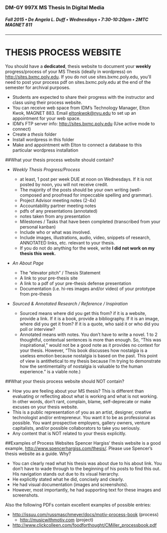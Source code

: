 ### DM-GY 997X MS Thesis In Digital Media
##### Fall 2015 • De Angela L. Duff • Wednesdays • 7:30-10:20pm • 2MTC MAGNET 811 

---

# THESIS PROCESS WEBSITE

You should have a **dedicated**, thesis website to document your **weekly** progress/process of your MS Thesis (ideally in wordpress) on http://sites.bxmc.poly.edu. If you do not use sites.bxmc.poly.edu, you'll need to post your process pdf on sites.bxmc.poly.edu at the end of the semester for archival purposes.
* Students are expected to share their progress with the instructor and class using
their process website.
* You can receive web space from IDM’s Technology Manager, Elton Kwok, MAGNET 883. Email eltonkwok@nyu.edu to set up an appointment for your web space.
* IDM’s FTP server info: http://sites.bxmc.poly.edu (Use active mode to connect)
* Create a *thesis* folder
* Install wordpress in this folder
* Make and appointment with Elton to connect a database to this particular wordpress installation



##What your thesis process website should contain?
* *Weekly Thesis Progress/Process*
  * at least, 1 post per week DUE at noon on Wednesdays. If it is not posted by noon, you will not receive credit. 
  * The majority of the posts should be your own writing (well-composed and proofread for impeccable spelling and grammar).
  * Project Advisor meeting notes (2-4x)
  * Accountability partner meeting notes
  * pdfs of any presentations (annotated)
  * notes taken from any presentation
  * Milestones / Tasks that have been completed (transcribed from your personal kanban)
  * Include who or what was involved.
  * Include images, illustrations, audio, video, snippets of research, ANNOTATED links, etc. relevant to your thesis. 
  * If you do not do anything for the week, write **I did not work on my thesis this week.**


* *An About Page*
  * The “elevator pitch” / Thesis Statement
  * A link to your pre-thesis site
  * A link to a pdf of your pre-thesis defense presentation
  * Documentation (i.e. hi-res images and/or video) of your prototype from pre-thesis


* *Sourced & Annotated Research / Reference / Inspiration* 
  * Sourced means where did you get this from? if it is a website, provide a link. If it is a book, provide a bibliography. If it is an image, where did you get it from? If it is a quote, who said it or who did you poll or interview?
  * Annotated means with notes. You don’t have to write a novel. 1 to 2 thoughtful, contextual sentences is more than enough. So, “This was inspirational,” would not be a good note as it provides no context for your thesis. However, “This book discusses how nostalgia is a useless emotion because nostalgia is based on the past. This point of view is antithetical to my thesis because I’m trying to demonstrate how the sentimentality of nostalgia is valuable to the human experience.” is a viable note.)


##What your thesis process website should NOT contain?
* How you are feeling about your MS thesis? This is different than evaluating or reflecting about what is working and what is not working. In other words, don’t rant, complain, blame, self-deprecate or make excuses on your thesis website. 
* This is a public representation of you as an artist, designer, creative technologist and/or entrepreneur. You want it to be as professional as possible. You want prospective employers, gallery owners, venture capitalists, and/or possible collaborators to take you seriously.
* Any content that is NOT related to your thesis explicitly.


##Examples of Process Websites
Spencer Hargiss’ thesis website is a good example, http://www.spencerhargiss.com/thesis/. Please use Spencer’s thesis website as a guide. Why?  
* You can clearly read what his thesis was about due to his about link. You don’t have to wade through to the beginning of his posts to find this out. His navigation stands out due to its visual hierarchy.
* He explicitly stated what he did, concisely and clearly.
* He had visual documentation (images and screenshots). 
* However, most importantly, he had supporting text for these images and screenshots.

Also the following PDFs contain excellent examples of possible entries:
* http://issuu.com/russmaschmeyer/docs/motiv-process-book (process)
  * http://musicwithmotiv.com (project)
* http://www.clickcolleen.com/foodforthought/CMiller_processbook.pdf




